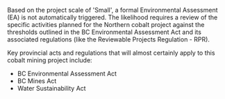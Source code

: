 Based on the project scale of 'Small', a formal Environmental Assessment (EA) is not automatically triggered. The likelihood requires a review of the specific activities planned for the Northern cobalt project against the thresholds outlined in the BC Environmental Assessment Act and its associated regulations (like the Reviewable Projects Regulation - RPR).

Key provincial acts and regulations that will almost certainly apply to this cobalt mining project include:
*   BC Environmental Assessment Act
*   BC Mines Act
*   Water Sustainability Act